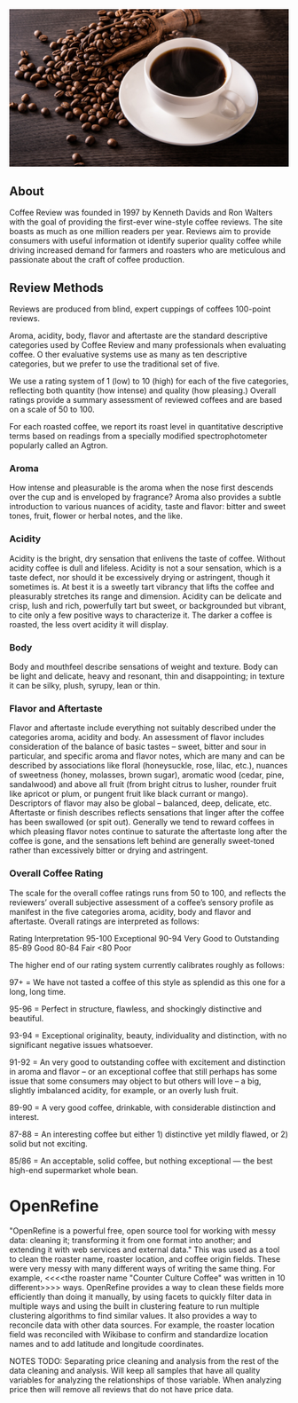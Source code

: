 <img title="coffee-beans" alt="Coffe cup and beans" src="/images/cup-beans.jpeg">

## About
Coffee Review was founded in 1997 by Kenneth Davids and Ron Walters with the goal of providing the first-ever wine-style coffee reviews. The site boasts as much as one million readers per year. Reviews aim to provide consumers with useful information ot identify superior quality coffee while driving increased demand for farmers and roasters who are meticulous and passionate about the craft of coffee production.

## Review Methods

Reviews are produced from blind, expert cuppings of coffees 100-point reviews.


Aroma, acidity, body, flavor and aftertaste are the standard descriptive categories used by Coffee Review and many professionals when evaluating coffee. O
ther evaluative systems use as many as ten descriptive categories, but we prefer to use the traditional set of five. 

We use a rating system of 1 (low) to 10 (high) for each of the five categories, reflecting both quantity (how intense) and quality (how pleasing.) Overall ratings provide a summary assessment of reviewed coffees and are based on a scale of 50 to 100.

For each roasted coffee, we report its roast level in quantitative descriptive terms based on readings from a specially modified spectrophotometer popularly called an Agtron.

### Aroma
How intense and pleasurable is the aroma when the nose first descends over the cup and is enveloped by fragrance? Aroma also provides a subtle introduction to various nuances of acidity, taste and flavor: bitter and sweet tones, fruit, flower or herbal notes, and the like.

### Acidity
Acidity is the bright, dry sensation that enlivens the taste of coffee. Without acidity coffee is dull and lifeless. Acidity is not a sour sensation, which is a taste defect, nor should it be excessively drying or astringent, though it sometimes is. At best it is a sweetly tart vibrancy that lifts the coffee and pleasurably stretches its range and dimension. Acidity can be delicate and crisp, lush and rich, powerfully tart but sweet, or backgrounded but vibrant, to cite only a few positive ways to characterize it. The darker a coffee is roasted, the less overt acidity it will display.

### Body
Body and mouthfeel describe sensations of weight and texture. Body can be light and delicate, heavy and resonant, thin and disappointing; in texture it can be silky, plush, syrupy, lean or thin.

### Flavor and Aftertaste
Flavor and aftertaste include everything not suitably described under the categories aroma, acidity and body. An assessment of flavor includes consideration of the balance of basic tastes – sweet, bitter and sour in particular, and specific aroma and flavor notes, which are many and can be described by associations like floral (honeysuckle, rose, lilac, etc.), nuances of sweetness (honey, molasses, brown sugar), aromatic wood (cedar, pine, sandalwood) and above all fruit (from bright citrus to lusher, rounder fruit like apricot or plum, or pungent fruit like black currant or mango). Descriptors of flavor may also be global – balanced, deep, delicate, etc. Aftertaste or finish describes reflects sensations that linger after the coffee has been swallowed (or spit out). Generally we tend to reward coffees in which pleasing flavor notes continue to saturate the aftertaste long after the coffee is gone, and the sensations left behind are generally sweet-toned rather than excessively bitter or drying and astringent.

### Overall Coffee Rating
The scale for the overall coffee ratings runs from 50 to 100, and reflects the reviewers’ overall subjective assessment of a coffee’s sensory profile as manifest in the five categories aroma, acidity, body and flavor and aftertaste. Overall ratings are interpreted as follows:

 
Rating	 Interpretation
95-100	 Exceptional
90-94	 Very Good to Outstanding
85-89	 Good
80-84	 Fair
<80	 Poor
 

The higher end of our rating system currently calibrates roughly as follows:

97+ =  We have not tasted a coffee of this style as splendid as this one for a long, long time.

95-96 = Perfect in structure, flawless, and shockingly distinctive and beautiful.

93-94 = Exceptional originality, beauty, individuality and distinction, with no significant negative issues whatsoever.

91-92 = An very good to outstanding coffee with excitement and distinction in aroma and flavor – or an exceptional coffee that still perhaps has some issue that some consumers may object to but others will love – a big, slightly imbalanced acidity, for example, or an overly lush fruit.

89-90 = A very good coffee, drinkable, with considerable distinction and interest.

87-88 = An interesting coffee but either 1) distinctive yet mildly flawed, or 2) solid but not exciting.

85/86 = An acceptable, solid coffee, but nothing exceptional — the best high-end supermarket whole bean.

 

 

 

 
# OpenRefine
"OpenRefine is a powerful free, open source tool for working with messy data: cleaning it; transforming it from one format into another; and extending it with web services and external data."
This was used as a tool to clean the roaster name, roaster location, and coffee origin fields. These were very messy with many different ways of writing the same thing. For example, <<<<the roaster name "Counter Culture Coffee" was written in 10 different>>>> ways. OpenRefine provides a way to clean these fields more efficiently than doing it manually, by using facets to quickly filter data in multiple ways and using the built in clustering feature to run multiple clustering algorithms to find similar values. It also provides a way to reconcile data with other data sources. For example, the roaster location field was reconciled with Wikibase to confirm and standardize location names and to add latitude and longitude coordinates.

NOTES TODO:
Separating price cleaning and analysis from the rest of the data cleaning and analysis. 
Will keep all samples that have all quality variables for analyzing the relationships of those 
variable. When analyzing price then will remove all reviews that do not have price data. 
